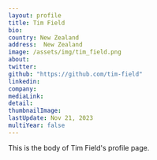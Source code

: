```yaml
---
layout: profile
title: Tim Field
bio: 
country: New Zealand
address:  New Zealand
image: /assets/img/tim_field.png
about: 
twitter: 
github: "https://github.com/tim-field"
linkedin: 
company: 
mediaLink:
detail: 
thumbnailImage:
lastUpdate: Nov 21, 2023
multiYear: false
---
```


This is the body of Tim Field's profile page.
